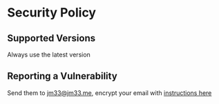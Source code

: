 # Security Policy

## Supported Versions

Always use the latest version

## Reporting a Vulnerability

Send them to [jm33@jm33.me](https://jm33.me/pages/gpg.html), encrypt your email with [instructions here](https://jm33.me/pages/gpg.html)
